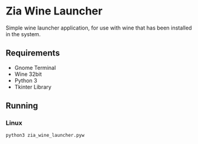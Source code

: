# Zia Wine Launcher
Simple wine launcher application, for use with wine that has been installed in the system.

## Requirements

- Gnome Terminal
- Wine 32bit
- Python 3
- Tkinter Library

## Running 

### Linux

```shell
python3 zia_wine_launcher.pyw
```
